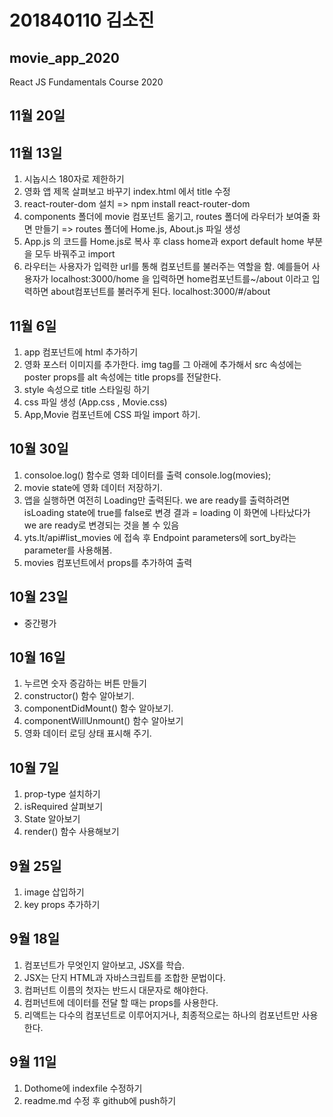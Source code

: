 # 201840110 김소진
## movie_app_2020
React JS Fundamentals Course 2020

## 11월 20일 

## 11월 13일 
1. 시놉시스 180자로 제한하기
2. 영화 앱 제목 살펴보고 바꾸기
index.html 에서 title 수정
3. react-router-dom 설치 => npm install react-router-dom
4. components 폴더에 movie 컴포넌트 옮기고, routes 폴더에 라우터가 보여줄 화면 만들기 => routes 폴더에 Home.js, About.js 파일 생성
5. App.js 의 코드를 Home.js로 복사 후 class home과 export default home 부분을 모두 바꿔주고 import
6. 라우터는 사용자가 입력한 url를 통해 컴포넌트를 불러주는 역할을 함.
예를들어 사용자가 localhost:3000/home 을 입력하면 home컴포넌트를~/about 이라고 입력하면 about컴포넌트를 불러주게 된다.
localhost:3000/#/about

## 11월 6일
1. app 컴포넌트에 html 추가하기
2. 영화 포스터 이미지를 추가한다. img tag를 그 아래에 추가해서
src 속성에는 poster props를 alt 속성에는 title props를 전달한다.
3. style 속성으로 title 스타일링 하기
6. css 파일 생성 (App.css , Movie.css)
7. App,Movie 컴포넌트에 CSS 파일 import 하기.

## 10월 30일

1. consoloe.log() 함수로 영화 데이터를 출력
console.log(movies);
2. movie state에 영화 데이터 저장하기.
3. 앱을 실행하면 여전히 Loading만 출력된다.
we are ready를 출력하려면 isLoading state에 true를 false로 변경
결과 = loading 이 화면에 나타났다가 we are ready로 변경되는 것을 볼 수 있음
4. yts.lt/api#list_movies 에 접속 후 Endpoint parameters에 sort_by라는 parameter를 사용해봄.
5. movies 컴포넌트에서 props를 추가하여 출력

## 10월 23일
- 중간평가

## 10월 16일 

1. 누르면 숫자 증감하는 버튼 만들기
2. constructor() 함수 알아보기. 
3. componentDidMount() 함수 알아보기. 
4. componentWillUnmount() 함수 알아보기
5. 영화 데이터 로딩 상태 표시해 주기.

## 10월 7일

1. prop-type 설치하기
2. isRequired 살펴보기
3. State 알아보기
4. render() 함수 사용해보기

## 9월 25일
1. image 삽입하기
2. key props 추가하기

## 9월 18일
1. 컴포넌트가 무엇인지 알아보고, JSX를 학습.
2. JSX는 단지 HTML과 자바스크립트를 조합한 문법이다.
3. 컴퍼넌트 이름의 첫자는 반드시 대문자로 해야한다.
4. 컴퍼넌트에 데이터를 전달 할 때는 props를 사용한다.
6. 리액트는 다수의 컴포넌트로 이루어지거나, 최종적으로는 하나의 컴포넌트만 사용한다.

## 9월 11일
1. Dothome에 indexfile 수정하기
2. readme.md 수정 후 github에 push하기